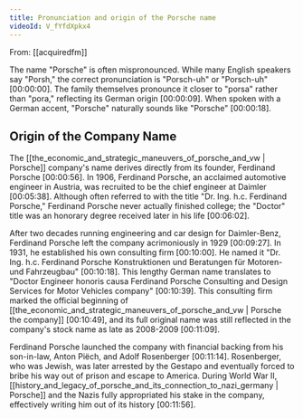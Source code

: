 ```yaml
---
title: Pronunciation and origin of the Porsche name
videoId: V_fYfdXpkx4
---
```


From: [[acquiredfm]] <br/> 

The name "Porsche" is often mispronounced. While many English speakers say "Porsh," the correct pronunciation is "Porsch-uh" or "Porsch-uh" <a class="yt-timestamp" data-t="00:00:00">[00:00:00]</a>. The family themselves pronounce it closer to "porsa" rather than "pora," reflecting its German origin <a class="yt-timestamp" data-t="00:00:09">[00:00:09]</a>. When spoken with a German accent, "Porsche" naturally sounds like "Porsche" <a class="yt-timestamp" data-t="00:00:18">[00:00:18]</a>.

## Origin of the Company Name

The [[the_economic_and_strategic_maneuvers_of_porsche_and_vw | Porsche]] company's name derives directly from its founder, Ferdinand Porsche <a class="yt-timestamp" data-t="00:00:56">[00:00:56]</a>. In 1906, Ferdinand Porsche, an acclaimed automotive engineer in Austria, was recruited to be the chief engineer at Daimler <a class="yt-timestamp" data-t="00:05:38">[00:05:38]</a>. Although often referred to with the title "Dr. Ing. h.c. Ferdinand Porsche," Ferdinand Porsche never actually finished college; the "Doctor" title was an honorary degree received later in his life <a class="yt-timestamp" data-t="00:06:02">[00:06:02]</a>.

After two decades running engineering and car design for Daimler-Benz, Ferdinand Porsche left the company acrimoniously in 1929 <a class="yt-timestamp" data-t="00:09:27">[00:09:27]</a>. In 1931, he established his own consulting firm <a class="yt-timestamp" data-t="00:10:00">[00:10:00]</a>. He named it "Dr. Ing. h.c. Ferdinand Porsche Konstruktionen und Beratungen für Motoren- und Fahrzeugbau" <a class="yt-timestamp" data-t="00:10:18">[00:10:18]</a>. This lengthy German name translates to "Doctor Engineer honoris causa Ferdinand Porsche Consulting and Design Services for Motor Vehicles company" <a class="yt-timestamp" data-t="00:10:39">[00:10:39]</a>. This consulting firm marked the official beginning of [[the_economic_and_strategic_maneuvers_of_porsche_and_vw | Porsche the company]] <a class="yt-timestamp" data-t="00:10:49">[00:10:49]</a>, and its full original name was still reflected in the company's stock name as late as 2008-2009 <a class="yt-timestamp" data-t="00:11:09">[00:11:09]</a>.

Ferdinand Porsche launched the company with financial backing from his son-in-law, Anton Piëch, and Adolf Rosenberger <a class="yt-timestamp" data-t="00:11:14">[00:11:14]</a>. Rosenberger, who was Jewish, was later arrested by the Gestapo and eventually forced to bribe his way out of prison and escape to America. During World War II, [[history_and_legacy_of_porsche_and_its_connection_to_nazi_germany | Porsche]] and the Nazis fully appropriated his stake in the company, effectively writing him out of its history <a class="yt-timestamp" data-t="00:11:56">[00:11:56]</a>.